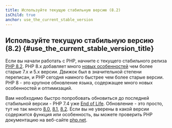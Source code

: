 ```yaml
---
title: Используйте текущую стабильную версию (8.2)
isChild: true
anchor: use_the_current_stable_version
---
```


## Используйте текущую стабильную версию (8.2) {#use_the_current_stable_version_title}

Если вы начали работать с PHP, начните с текущего стабильного релиза [PHP 8.2][php-release]. PHP 8.x добавляет много
[новых особенностей](#language_highlights) чем более старые 7.x и 5.x версии. Движок был в значительной степени переписан,
и PHP сегодня намного быстрее чем более старые версии. PHP 8 - это крупное обновление языка, содержащее много новых
особенностей и оптимизаций.

Вам необходимо быстро попробовать обновиться до последней стабильной версии - PHP 7.4 уже
[End of Life][php-supported]. Обновление - это просто, тут не так много
[8.0][php-bc-80], [8.1][php-bc-81], [8.2][php-bc-82]. Если вы не уверены в какой версии содержится функция или особенность, вы можете проверить PHP документацию на веб-сайте [php.net][php-docs].

[php-release]: https://www.php.net/downloads.php
[php-supported]: https://www.php.net/supported-versions.php
[php-docs]: https://www.php.net/manual/
[php-bc-80]: https://www.php.net/manual/migration80.incompatible.php
[php-bc-81]: https://www.php.net/manual/migration81.incompatible.php
[php-bc-82]: https://www.php.net/manual/migration82.incompatible.php
